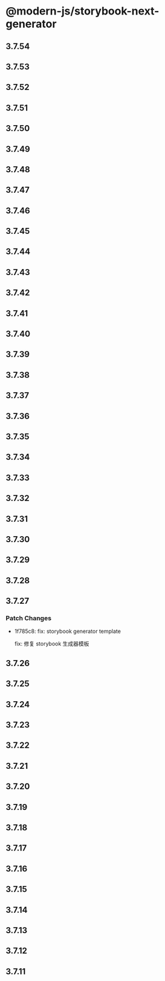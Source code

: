 # @modern-js/storybook-next-generator

## 3.7.54

## 3.7.53

## 3.7.52

## 3.7.51

## 3.7.50

## 3.7.49

## 3.7.48

## 3.7.47

## 3.7.46

## 3.7.45

## 3.7.44

## 3.7.43

## 3.7.42

## 3.7.41

## 3.7.40

## 3.7.39

## 3.7.38

## 3.7.37

## 3.7.36

## 3.7.35

## 3.7.34

## 3.7.33

## 3.7.32

## 3.7.31

## 3.7.30

## 3.7.29

## 3.7.28

## 3.7.27

### Patch Changes

- 1f785c8: fix: storybook generator template

  fix: 修复 storybook 生成器模板

## 3.7.26

## 3.7.25

## 3.7.24

## 3.7.23

## 3.7.22

## 3.7.21

## 3.7.20

## 3.7.19

## 3.7.18

## 3.7.17

## 3.7.16

## 3.7.15

## 3.7.14

## 3.7.13

## 3.7.12

## 3.7.11
